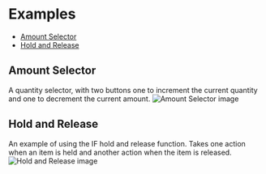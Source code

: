 # Examples

* [Amount Selector](#amount-selector)
* [Hold and Release](#hold-and-release)

## Amount Selector
A quantity selector, with two buttons one to increment the current quantity and one to decrement the current amount.
![Amount Selector image](https://user-images.githubusercontent.com/24600258/164912119-41cd2aaa-c32e-481f-9167-4e7e76d02272.png)

## Hold and Release
An example of using the IF hold and release function.
Takes one action when an item is held and another action when the item is released.
![Hold and Release image](https://user-images.githubusercontent.com/24600258/164912122-ee1e8d3e-837a-404e-8619-4fb1cb95cf47.png)
